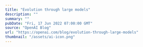 ```yaml
---
title: "Evolution through large models"
description: ""
summary: ""
pubDate: "Fri, 17 Jun 2022 07:00:00 GMT"
source: "OpenAI Blog"
url: "https://openai.com/blog/evolution-through-large-models"
thumbnail: "/assets/ai-icon.png"
---
```


